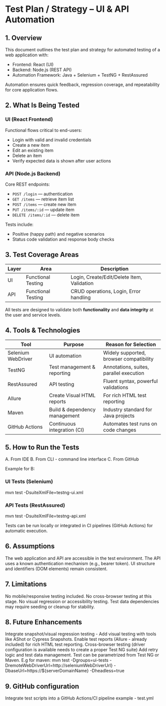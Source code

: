 # Test Plan / Strategy – UI & API Automation

## 1. Overview

This document outlines the test plan and strategy for automated testing of a web application with:
- Frontend: React (UI)
- Backend: Node.js (REST API)
- Automation Framework: Java + Selenium + TestNG + RestAssured

Automation ensures quick feedback, regression coverage, and repeatability for core application flows.

## 2. What Is Being Tested

### UI (React Frontend)
Functional flows critical to end-users:
- Login with valid and invalid credentials
- Create a new item
- Edit an existing item
- Delete an item
- Verify expected data is shown after user actions

### API (Node.js Backend)
Core REST endpoints:
- `POST /login` — authentication
- `GET /items` — retrieve item list
- `POST /items` — create new item
- `PUT /items/:id` — update item
- `DELETE /items/:id` — delete item

Tests include:
- Positive (happy path) and negative scenarios
- Status code validation and response body checks

## 3. Test Coverage Areas

| Layer   | Area               | Description                                 |
|---------|--------------------|---------------------------------------------|
| UI      | Functional Testing | Login, Create/Edit/Delete Item, Validation  |
| API     | Functional Testing | CRUD operations, Login, Error handling      |

All tests are designed to validate both **functionality** and **data integrity** at the user and service levels.

## 4. Tools & Technologies

| Tool               | Purpose                       | Reason for Selection                    |
|--------------------|-------------------------------|-----------------------------------------|
| Selenium WebDriver | UI automation                 | Widely supported, browser compatibility |
| TestNG             | Test management & reporting   | Annotations, suites, parallel execution |
| RestAssured        | API testing                   | Fluent syntax, powerful validations     |
| Allure             | Create Visual HTML reports    | For rich HTML test reporting            |
| Maven              | Build & dependency management | Industry standard for Java projects     |
| GitHub Actions     | Continuous integration (CI)   | Automates test runs on code changes     |

## 5. How to Run the Tests
A. From IDE
B. From CLI - command line interface
C. From GitHub

Example for B:
### UI Tests (Selenium)
mvn test -DsuiteXmlFile=testng-ui.xml

### API Tests (RestAssured)
mvn test -DsuiteXmlFile=testng-api.xml

Tests can be run locally or integrated in CI pipelines (GitHub Actions) for automatic execution.
## 6. Assumptions
The web application and API are accessible in the test environment.
The API uses a known authentication mechanism (e.g., bearer token).
UI structure and identifiers (DOM elements) remain consistent.

## 7. Limitations
No mobile/responsive testing included.
No cross-browser testing at this stage.
No visual regression or accessibility testing.
Test data dependencies may require seeding or cleanup for stability.

## 8. Future Enhancements
Integrate snapshot/visual regression testing - Add visual testing with tools like AShot or Cypress Snapshots.
Enable test reports (Allure - already included) for rich HTML test reporting.
Cross-browser testing (driver configuration is available needs to create a proper Test NG suite)
Add retry logic and test data management.
Test can be parametrized from Test NG or Maven. E.g for maven: mvn test -Dgroups=ui-tests -DremoteWebDriverUrl=http://seleniumWebDriverUrl} -DbaseUrl=https://${serverDomainName} -Dheadless=true 

## 9. GitHub configuration
Integrate test scripts into a GitHub Actions/CI pipeline example - test.yml
